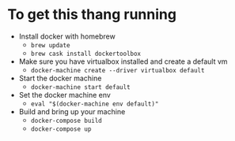 # To get this thang running
* Install docker with homebrew
  * ```brew update```
  * ```brew cask install dockertoolbox```
* Make sure you have virtualbox installed and create a default vm
  * ```docker-machine create --driver virtualbox default```
* Start the docker machine
  * ```docker-machine start default```
* Set the docker machine env
  * ```eval "$(docker-machine env default)"```
* Build and bring up your machine
  * ```docker-compose build```
  * ```docker-compose up```
